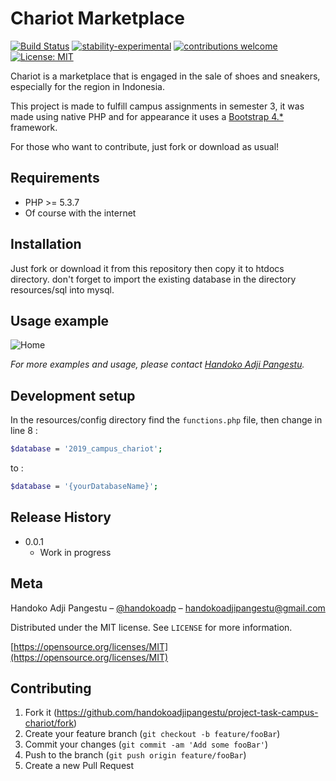 # Chariot Marketplace

[![Build Status](https://travis-ci.org/dwyl/esta.svg?branch=master)](https://github.com/handokoadjipangestu/project-task-campus-chariot)
[![stability-experimental](https://img.shields.io/badge/stability-experimental-orange.svg)](https://github.com/handokoadjipangestu/project-task-campus-chariot)
[![contributions welcome](https://img.shields.io/badge/contributions-welcome-brightgreen.svg?style=flat)](https://github.com/handokoadjipangestu/project-task-campus-chariot/fork)
[![License: MIT](https://img.shields.io/badge/License-MIT-yellow.svg)](https://opensource.org/licenses/MIT)

Chariot is a marketplace that is engaged in the sale of shoes and sneakers, especially for the region in Indonesia.

This project is made to fulfill campus assignments in semester 3, it was made using native PHP and for appearance it uses a [Bootstrap 4.\*](https://getbootstrap.com/docs/4.0/getting-started/introduction/) framework.

For those who want to contribute, just fork or download as usual!

## Requirements

- PHP >= 5.3.7
- Of course with the internet

## Installation

Just fork or download it from this repository then copy it to htdocs directory. don't forget to import the existing database in the directory resources/sql into mysql.

## Usage example

![Home](http://bebaskripsi.000webhostapp.com/project-task-campus-chariot/home.png)

_For more examples and usage, please contact [Handoko Adji Pangestu](https://www.instagram.com/handokoadp/)._

## Development setup

In the resources/config directory find the `functions.php` file, then change in line 8 :

```sh
$database = '2019_campus_chariot';
```

to :

```sh
$database = '{yourDatabaseName}';
```

## Release History

- 0.0.1
  - Work in progress

## Meta

Handoko Adji Pangestu – [@handokoadp](https://www.instagram.com/handokoadp/) – handokoadjipangestu@gmail.com

Distributed under the MIT license. See `LICENSE` for more information.

[https://opensource.org/licenses/MIT](https://opensource.org/licenses/MIT)

## Contributing

1. Fork it (<https://github.com/handokoadjipangestu/project-task-campus-chariot/fork>)
2. Create your feature branch (`git checkout -b feature/fooBar`)
3. Commit your changes (`git commit -am 'Add some fooBar'`)
4. Push to the branch (`git push origin feature/fooBar`)
5. Create a new Pull Request
